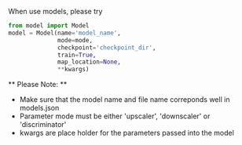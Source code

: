 When use models, please try
```python
from model import Model
model = Model(name='model_name', 
              mode=mode, 
              checkpoint='checkpoint_dir', 
              train=True, 
              map_location=None, 
              **kwargs)
```
** Please Note: **
* Make sure that the model name and file name correponds well in models.json
* Parameter mode must be either 'upscaler', 'downscaler' or 'discriminator'
* kwargs are place holder for the parameters passed into the model
